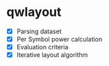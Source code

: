 # qwlayout

- [x] Parsing dataset
- [x] Per Symbol power calculation
- [x] Evaluation criteria
- [x] Iterative layout algorithm
